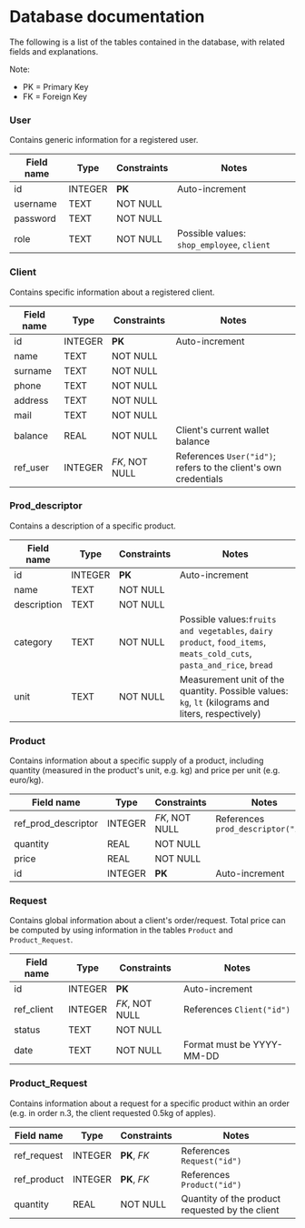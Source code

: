 # Database documentation

The following is a list of the tables contained in the database, with related fields and explanations.

Note:

- PK = Primary Key
- FK = Foreign Key

### User

Contains generic information for a registered user.

| Field name | Type    | Constraints | Notes                                      |
| ---------- | ------- | ----------- | ------------------------------------------ |
| id         | INTEGER | **PK**      | Auto-increment                             |
| username   | TEXT    | NOT NULL    |                                            |
| password   | TEXT    | NOT NULL    |                                            |
| role       | TEXT    | NOT NULL    | Possible values: `shop_employee`, `client` |

### Client

Contains specific information about a registered client.

| Field name | Type    | Constraints    | Notes                                                        |
| ---------- | ------- | -------------- | ------------------------------------------------------------ |
| id         | INTEGER | **PK**         | Auto-increment                                               |
| name       | TEXT    | NOT NULL       |                                                              |
| surname    | TEXT    | NOT NULL       |                                                              |
| phone      | TEXT    | NOT NULL       |                                                              |
| address    | TEXT    | NOT NULL       |                                                              |
| mail       | TEXT    | NOT NULL       |                                                              |
| balance    | REAL    | NOT NULL       | Client's current wallet balance                              |
| ref_user   | INTEGER | *FK*, NOT NULL | References `User("id")`; refers to the client's own credentials |

### Prod_descriptor

Contains a description of a specific product. 

| Field name  | Type    | Constraints | Notes                                                        |
| ----------- | ------- | ----------- | ------------------------------------------------------------ |
| id          | INTEGER | **PK**      | Auto-increment                                               |
| name        | TEXT    | NOT NULL    |                                                              |
| description | TEXT    | NOT NULL    |                                                              |
| category    | TEXT    | NOT NULL    | Possible values:`fruits and vegetables`, `dairy product`, `food_items`, `meats_cold_cuts`, `pasta_and_rice`, `bread` |
| unit        | TEXT    | NOT NULL    | Measurement unit of the quantity. Possible values: `kg`, `lt` (kilograms and liters, respectively) |

### Product

Contains information about a specific supply of a product, including quantity (measured in the product's unit, e.g. kg) and price per unit (e.g. euro/kg).

| Field name          | Type    | Constraints    | Notes                              |
| ------------------- | ------- | -------------- | ---------------------------------- |
| ref_prod_descriptor | INTEGER | *FK*, NOT NULL | References `prod_descriptor("id")` |
| quantity            | REAL    | NOT NULL       |                                    |
| price               | REAL    | NOT NULL       |                                    |
| id                  | INTEGER | **PK**         | Auto-increment                     |

### Request

Contains global information about a client's order/request. Total price can be computed by using information in the tables `Product` and `Product_Request`.

| Field name | Type    | Constraints    | Notes                     |
| ---------- | ------- | -------------- | ------------------------- |
| id         | INTEGER | **PK**         | Auto-increment            |
| ref_client | INTEGER | *FK*, NOT NULL | References `Client("id")` |
| status     | TEXT    | NOT NULL       |                           |
| date       | TEXT    | NOT NULL       | Format must be YYYY-MM-DD |

### Product_Request

Contains information about a request for a specific product within an order (e.g. in order n.3, the client requested 0.5kg of apples).

| Field name  | Type    | Constraints  | Notes                                           |
| ----------- | ------- | ------------ | ----------------------------------------------- |
| ref_request | INTEGER | **PK**, *FK* | References `Request("id")`                      |
| ref_product | INTEGER | **PK**, *FK* | References `Product("id")`                      |
| quantity    | REAL    | NOT NULL     | Quantity of the product requested by the client |

